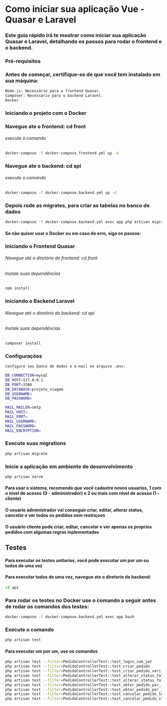 # Como iniciar sua aplicação Vue - Quasar e Laravel
### Este guia rápido irá te mostrar como iniciar sua aplicação Quasar e Laravel, detalhando os passos para rodar o frontend e o backend.

### Pré-requisitos
### Antes de começar, certifique-se de que você tem instalado em sua máquina:

```bash
Node.js: Necessário para o frontend Quasar.
Composer: Necessário para o backend Laravel.
Docker
```

### Iniciando o projeto com o Docker
### Navegue ate o frontend: cd front
###### execute o comando
```bash
docker-compose -f docker-compose.frontend.yml up -d
```

### Navegue ate o backend: cd api
###### execute o comando
```bash
docker-compose -f docker-compose.backend.yml up -d
```
### Depois rode as migrates, para criar as tabelas no banco de dados

```bash
docker-compose -f docker-compose.backend.yml exec app php artisan migrate
```

#### Se não quiser usar o Docker ou em caso de erro, siga os passos:

### Iniciando o Frontend Quasar
###### Navegue até o diretório do frontend: cd front

###### Instale suas dependências
```bash
npm install
```

### Iniciando o Backend Laravel
###### Navegue até o diretório do backend: cd api

###### Instale suas dependências
```bash
composer install
```

### Configurações
```bash
Configure seu banco de dados e e-mail no arquivo .env:

DB_CONNECTION=mysql
DB_HOST=127.0.0.1
DB_PORT=3306
DB_DATABASE=projeto_viagem
DB_USERNAME=
DB_PASSWORD=

MAIL_MAILER=smtp
MAIL_HOST=
MAIL_PORT=
MAIL_USERNAME=
MAIL_PASSWORD=
MAIL_ENCRYPTION=
```

### Execute suas migrations
```bash
php artisan migrate
```

### Inicie a aplicação em ambiente de desenvolvimento
```bash
php artisan serve
```

#### Para usar o sistema, recomendo que você cadastre novos usuarios, 1 com o nivel de acesso (0 - administrador) e 2 ou mais com nivel de acesso (1 - cliente)
#### O usuario administrador vai conseguir criar, editar, alterar status, cancelar e ver todos os pedidos sem restriçoes
#### O usuário cliente pode criar, editar, cancelar e ver apenas os proprios pedidos com algumas regras inplementadas


## Testes

#### Para executar os testes unitarios, você pode executar um por um ou todos de uma vez
#### Para executar todos de uma vez, navegue ate o diretorio do backend: 
```bash
cd api
```

### Para rodar os testes no Docker use o comando a seguir antes de rodar os comandos dos testes:
```bash
docker-compose -f docker-compose.backend.yml exec app bash
```

### Execute o comando
```bash
php artisan test
```
#### Para executar um por um, use os comandos
```bash
php artisan test --filter=PedidoControllerTest::test_login_com_jwt
php artisan test --filter=PedidoControllerTest::test_criar_pedido
php artisan test --filter=PedidoControllerTest::test_criar_pedido_verificar_exception
php artisan test --filter=PedidoControllerTest::test_alterar_status_falha_nivel_acesso
php artisan test --filter=PedidoControllerTest::test_alterar_status_falha_administrador
php artisan test --filter=PedidoControllerTest::test_obter_pedido_por_id
php artisan test --filter=PedidoControllerTest::test_obter_pedido_por_id_falha
php artisan test --filter=PedidoControllerTest::test_cancelar_pedido_tempo_para_cancelar_excedido_falha
php artisan test --filter=PedidoControllerTest::test_cancelar_pedido_status_cancelado_falha
```





